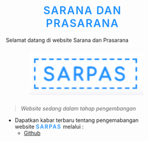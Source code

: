 <h1>Sarana Dan Prasarana</h1>

<p>Selamat datang di website Sarana dan Prasarana</p>

<img src="asset/sarpas.png" width="300px">

> _Website sedang dalam tahap pengembangan_

* Dapatkan kabar terbaru tentang pengemabangan website <span>Sarpas</span> melalui :
    * [Github](https://github.com/Risoau/wb-sarpas)

<style>

    * {
        box-sizing: border-box; 
    }

    h1, span {
        text-align: center;
        font-weight: 600;
        text-transform: uppercase;
        letter-spacing: 2px;
        color: #2192FF ;
    }

    img {
        position: relative;
        left: 50%;
        transform: translate(-50%);
        margin: 10px;
    }

</style>
